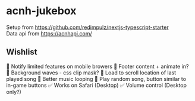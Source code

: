 # acnh-jukebox

Setup from https://github.com/redimpulz/nextjs-typescript-starter  
Data api from https://acnhapi.com/

## Wishlist
💭 Notify limited features on mobile browers
💭 Footer content + animate in?
💭 Background waves - css clip mask?
💭 Load to scroll location of last played song
💭 Better music looping
💭 Play random song, button similar to in-game buttons
✅ Works on Safari (Desktop)
✅ Volume control (Desktop only?)